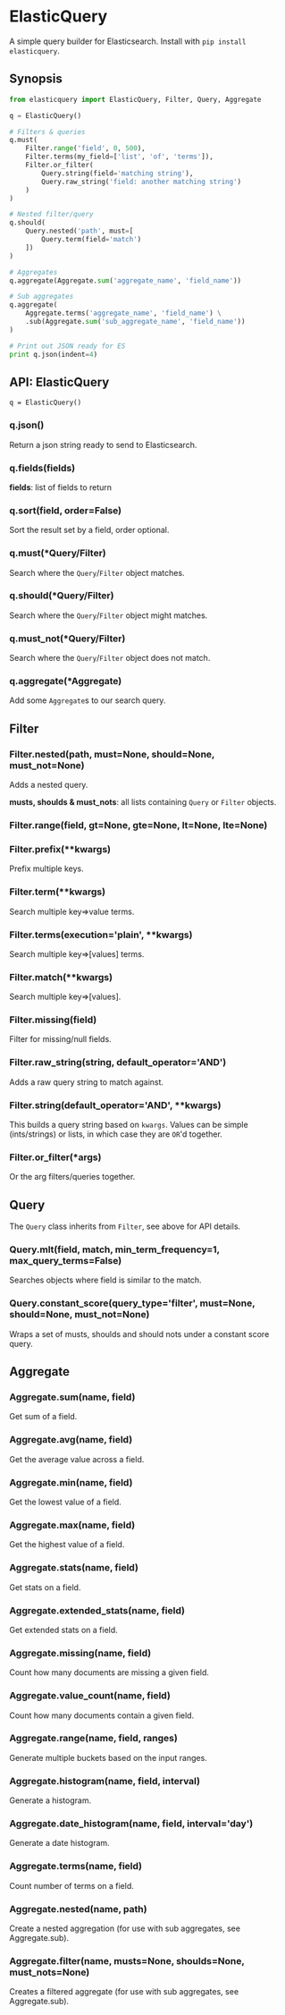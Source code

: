 # ElasticQuery

A simple query builder for Elasticsearch. Install with `pip install elasticquery`.


## Synopsis

```py
from elasticquery import ElasticQuery, Filter, Query, Aggregate

q = ElasticQuery()

# Filters & queries
q.must(
    Filter.range('field', 0, 500),
    Filter.terms(my_field=['list', 'of', 'terms']),
    Filter.or_filter(
        Query.string(field='matching string'),
        Query.raw_string('field: another matching string')
    )
)

# Nested filter/query
q.should(
    Query.nested('path', must=[
        Query.term(field='match')
    ])
)

# Aggregates
q.aggregate(Aggregate.sum('aggregate_name', 'field_name'))

# Sub aggregates
q.aggregate(
    Aggregate.terms('aggregate_name', 'field_name') \
    .sub(Aggregate.sum('sub_aggregate_name', 'field_name'))
)

# Print out JSON ready for ES
print q.json(indent=4)
```


## API: ElasticQuery

`q = ElasticQuery()`

### q.json()

Return a json string ready to send to Elasticsearch.

### q.fields(fields)

**fields**: list of fields to return

### q.sort(field, order=False)

Sort the result set by a field, order optional.

### q.must(*Query/Filter)

Search where the `Query`/`Filter` object matches.

### q.should(*Query/Filter)

Search where the `Query`/`Filter` object might matches.

### q.must_not(*Query/Filter)

Search where the `Query`/`Filter` object does not match.

### q.aggregate(*Aggregate)

Add some `Aggregate`s to our search query.


## Filter

### Filter.nested(path, must=None, should=None, must_not=None)

Adds a nested query.

**musts, shoulds & must_nots**: all lists containing `Query` or `Filter` objects.

### Filter.range(field, gt=None, gte=None, lt=None, lte=None)

### Filter.prefix(**kwargs)

Prefix multiple keys.

### Filter.term(**kwargs)

Search multiple key=>value terms.

### Filter.terms(execution='plain', **kwargs)

Search multiple key=>[values] terms.

### Filter.match(**kwargs)

Search multiple key=>[values].

### Filter.missing(field)

Filter for missing/null fields.

### Filter.raw_string(string, default_operator='AND')

Adds a raw query string to match against.

### Filter.string(default_operator='AND', **kwargs)

This builds a query string based on `kwargs`. Values can be simple (ints/strings) or lists, in which case they are `OR`'d together.

### Filter.or_filter(*args)

Or the arg filters/queries together.


## Query

The `Query` class inherits from `Filter`, see above for API details.

### Query.mlt(field, match, min_term_frequency=1, max_query_terms=False)

Searches objects where field is similar to the match.

### Query.constant_score(query_type='filter', must=None, should=None, must_not=None)

Wraps a set of musts, shoulds and should nots under a constant score query.


## Aggregate

### Aggregate.sum(name, field)

Get sum of a field.

### Aggregate.avg(name, field)

Get the average value across a field.

### Aggregate.min(name, field)

Get the lowest value of a field.

### Aggregate.max(name, field)

Get the highest value of a field.

### Aggregate.stats(name, field)

Get stats on a field.

### Aggregate.extended_stats(name, field)

Get extended stats on a field.

### Aggregate.missing(name, field)

Count how many documents are missing a given field.

### Aggregate.value_count(name, field)

Count how many documents contain a given field.

### Aggregate.range(name, field, ranges)

Generate multiple buckets based on the input ranges.

### Aggregate.histogram(name, field, interval)

Generate a histogram.

### Aggregate.date_histogram(name, field, interval='day')

Generate a date histogram.

### Aggregate.terms(name, field)

Count number of terms on a field.

### Aggregate.nested(name, path)

Create a nested aggregation (for use with sub aggregates, see Aggregate.sub).

### Aggregate.filter(name, musts=None, shoulds=None, must_nots=None)

Creates a filtered aggregate (for use with sub aggregates, see Aggregate.sub).
